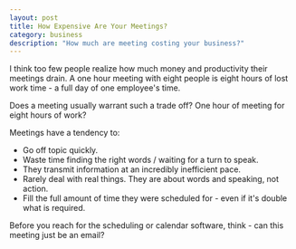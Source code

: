 ```yaml
---
layout: post
title: How Expensive Are Your Meetings?
category: business
description: "How much are meeting costing your business?"
---
```


I think too few people realize how much money and productivity their meetings
drain. A one hour meeting with eight people is eight hours of lost work time - a
full day of one employee's time.

Does a meeting usually warrant such a trade off? One hour of meeting for eight
hours of work? 

Meetings have a tendency to:

  * Go off topic quickly.
  * Waste time finding the right words / waiting for a turn to speak.
  * They transmit information at an incredibly inefficient pace.
  * Rarely deal with real things. They are about words and speaking, not action.
  * Fill the full amount of time they were scheduled for - even if it's double
    what is required.

Before you reach for the scheduling or calendar software, think - can this
meeting just be an email? 
